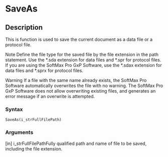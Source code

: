 # SaveAs

## Description

This is function is used to save the current document as a data file or a protocol file.

Note Define the file type for the saved file by the file extension in the path statement. Use the \*.sda extension for data files and \*.spr for protocol files. If you are using the SoftMax Pro GxP Software, use the \*.sdax extension for data files and \*.sprx for protocol files.

Warning If a file with the same name already exists, the SoftMax Pro Software automatically overwrites the file with no warning. The SoftMax Pro GxP Software does not allow overwriting existing files, and generates an error message if an overwrite is attempted.

### Syntax

```
SaveAs(i_strFullFilePath)
```

### Arguments

\[in] i\_strFullFilePathFully qualified path and name of file to be saved, including the file extension.
